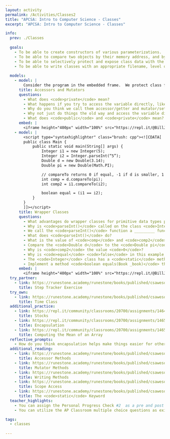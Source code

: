 ```yaml
---
layout: activity
permalink: /Activities/Classes2
title: "APCSA: Intro to Computer Science - Classes"
excerpt: "APCSA: Intro to Computer Science - Classes"

info:
  prev: ./Classes 
  
  goals: 
    - To be able to create constructors of various parameterizations.
    - To be able to compare two objects by their memory address, and by their underlying data through accessors or through an <code>equals()</code> method.
    - To be able to selectively protect and expose class data with the <code>public</code> and <code>private</code> keywords, and write accessors and mutators to interface with objects of the class.
    - To be able to write classes with an appropriate filename, level of abstraction, and encapsulation.
    
  models:
    - model: |
        Consider the program in the embedded frame.  We protect class fields through <strong>encapsulation</strong>, which allows us to hide fields from manipulation by other classes or main().  In the prior examples, it is possible to set the number of pages of a book to be a negative value.  Using encapsulation, we can help ensure that fields are set correctly by enforcing preconditions, by marking fields and methods as <code>public</code> or <code>private</code>.
      title: Accessors and Mutators
      questions:
        - What does <code>private</code> mean?  
        - What happens if you try to access the variable directly, like <code>b1.pages = 10</code>?
        - Why do you think we call them accessor/getter and mutator/setter functions?
        - Why not just do things the old way and access the variable directly, rather than using accessors and mutators?
        - What does <code>public</code> and <code>private</code> mean?  
      embed: |
        <iframe height="400px" width="100%" src="https://repl.it/@BillJr99/JavaAccessorMutatorExample?lite=true" scrolling="no" frameborder="no" allowtransparency="true" allowfullscreen="true" sandbox="allow-forms allow-pointer-lock allow-popups allow-same-origin allow-scripts allow-modals"></iframe> 
    - model: |
        <script type="syntaxhighlighter" class="brush: cpp"><![CDATA[
        public class Main {
            public static void main(String[] args) {
                Integer i1 = new Integer(5);
                Integer i2 = Integer.parseInt(“5”);
                Double d = new Double(3.14);
                Double pi = new Double(Math.PI);

                // compareTo returns 0 if equal, -1 if d is smaller, 1 if d is larger
                int comp = d.compareTo(pi); 
                int comp2 = i1.compareTo(i2);

                boolean equal = (i1 == i2);
            }
        }
        ]]></script>     
      title: Wrapper Classes
      questions:
        - What advantages do wrapper classes for primitive data types provide over simply using the primitives directly?
        - Why is <code>parseInt()</code> called on the class <code>Integer</code>, rather than on an object (like <code>i1</code>)?
        - We call the <code>parseInt()</code> function a _________ function, because it exists within a class context rather than a specific object instance.
        - What does <code>parseInt()</code> do?
        - What is the value of <code>comp</code> and <code>comp2</code>?  Why?
        - Compare the <code>Double d</code> to the <code>Double pi</code> in the example above.  Why is <code>3.14</code> less than <code>Math.PI</code>?
        - Why is <code>comp2</code> the value <code>0</code>?
        - Why is <code>equal</code> <code>false</code> in this example, when <code>i1</code> and <code>i2</code> have the same value <code>5</code>?
        - The <code>Integer</code> class has a <code>static</code> method <code>intValue()</code>.  How might you use that to compare the underlying field values of the Integer objects <code>i1</code> and <code>i2</code> in order to correct the line boolean <code>equal = (i1 == i2);</code>?    
        - Implement a method <code>boolean equals(Book _book)</code> that returns <code>true</code> if the title and author of <code>_book</code> is the same as the title and author of the Book object on which equals is called (in other words, <code>this</code>).
      embed: |
        <iframe height="400px" width="100%" src="https://repl.it/@BillJr99/JavaAccessorMutatorExample?lite=true" scrolling="no" frameborder="no" allowtransparency="true" allowfullscreen="true" sandbox="allow-forms allow-pointer-lock allow-popups allow-same-origin allow-scripts allow-modals"></iframe>         
  try_partner:
    - link: https://runestone.academy/runestone/books/published/csawesome/Unit5-Writing-Classes/FRQstepTracker.html
      title: Step Tracker Exercise
  try_own:
    - link: https://runestone.academy/runestone/books/published/csawesome/Unit5-Writing-Classes/timeFRQ.html
      title: Time Class
  additional_practice:      
    - link: https://repl.it/community/classrooms/20700/assignments/146494
      title: Stocks      
    - link: https://repl.it/community/classrooms/20700/assignments/146500
      title: Encapsulation
    - link: https://repl.it/community/classrooms/20700/assignments/146506
      title: Computing the Mean of an Array
  reflective_prompts:
    - How do you think encapsulation helps make things easier for other programmers to use our code?
  additional_reading:
    - link: https://runestone.academy/runestone/books/published/csawesome/Unit5-Writing-Classes/topic-5-4-accessor-methods.html
      title: Accessor Methods
    - link: https://runestone.academy/runestone/books/published/csawesome/Unit5-Writing-Classes/topic-5-5-mutator-methods.html
      title: Mutator Methods
    - link: https://runestone.academy/runestone/books/published/csawesome/Unit5-Writing-Classes/topic-5-6-writing-methods.html
      title: Writing Methods   
    - link: https://runestone.academy/runestone/books/published/csawesome/Unit5-Writing-Classes/topic-5-8-scope-access.html 
      title: Scope Access
    - link: https://runestone.academy/runestone/books/published/csawesome/Unit5-Writing-Classes/topic-5-7-static-vars-methods.html
      title: The <code>static</code> Keyword    
  teacher_highlights:
    - You can assign the Personal Progress Check #2  as a pre and post assessment to your students in AP Classroom. 
    - You can utilize the AP Classroom multiple choice questions as exit tickets, entrance tickets, or weekly quizzes. 

tags:
  - classes
  
---
```


